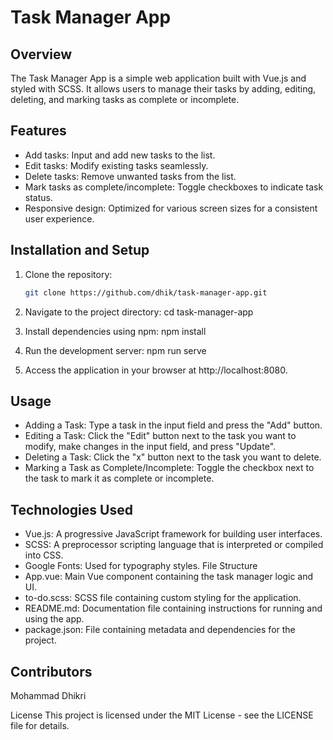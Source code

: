 # Task Manager App

## Overview
The Task Manager App is a simple web application built with Vue.js and styled with SCSS. It allows users to manage their tasks by adding, editing, deleting, and marking tasks as complete or incomplete.

## Features
- Add tasks: Input and add new tasks to the list.
- Edit tasks: Modify existing tasks seamlessly.
- Delete tasks: Remove unwanted tasks from the list.
- Mark tasks as complete/incomplete: Toggle checkboxes to indicate task status.
- Responsive design: Optimized for various screen sizes for a consistent user experience.

## Installation and Setup
1. Clone the repository:
   ```bash
   git clone https://github.com/dhik/task-manager-app.git

2. Navigate to the project directory:
   cd task-manager-app

3. Install dependencies using npm:
   npm install

4. Run the development server:
   npm run serve

5. Access the application in your browser at http://localhost:8080.

## Usage
- Adding a Task: Type a task in the input field and press the "Add" button.
- Editing a Task: Click the "Edit" button next to the task you want to modify, make changes in the input field, and press "Update".
- Deleting a Task: Click the "x" button next to the task you want to delete.
- Marking a Task as Complete/Incomplete: Toggle the checkbox next to the task to mark it as complete or incomplete.

## Technologies Used
- Vue.js: A progressive JavaScript framework for building user interfaces.
- SCSS: A preprocessor scripting language that is interpreted or compiled into CSS.
- Google Fonts: Used for typography styles.
File Structure
- App.vue: Main Vue component containing the task manager logic and UI.
- to-do.scss: SCSS file containing custom styling for the application.
- README.md: Documentation file containing instructions for running and using the app.
- package.json: File containing metadata and dependencies for the project.

## Contributors
Mohammad Dhikri

License
This project is licensed under the MIT License - see the LICENSE file for details.